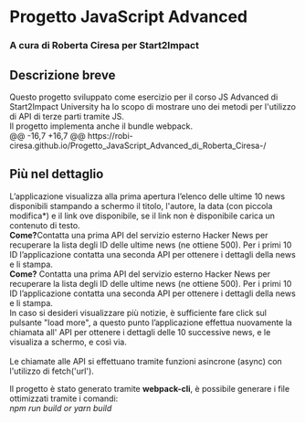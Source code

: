 <h1>Progetto JavaScript Advanced</h1>
<h3>A cura di Roberta Ciresa per Start2Impact</h3>

<h2>Descrizione breve</h2>
Questo progetto sviluppato come esercizio per il corso JS Advanced di Start2Impact University ha lo scopo di mostrare uno dei metodi per l'utilizzo di API di terze parti tramite JS.<br/>
Il progetto implementa anche il bundle webpack. <br/>
@@ -16,7 +16,7 @@ https://robi-ciresa.github.io/Progetto_JavaScript_Advanced_di_Roberta_Ciresa-/

<h2>Più nel dettaglio</h2>
L’applicazione visualizza alla prima apertura l’elenco delle ultime 10 news disponibili stampando a schermo il titolo, l'autore, la data (con piccola modifica*) e il link ove disponibile, se il link non è disponibile carica un contenuto di testo.<br/> 
<strong>Come?</strong>Contatta una prima API del servizio esterno Hacker News per recuperare la lista degli ID delle ultime news (ne ottiene 500). Per i primi 10 ID l’applicazione contatta una seconda API per ottenere i dettagli della news e li stampa.<br/>
<strong>Come?</strong> Contatta una prima API del servizio esterno Hacker News per recuperare la lista degli ID delle ultime news (ne ottiene 500). Per i primi 10 ID l’applicazione contatta una seconda API per ottenere i dettagli della news e li stampa.<br/>
In caso si desideri visualizzare più notizie, è sufficiente fare click sul pulsante "load more", a questo punto l’applicazione effettua nuovamente la chiamata all' API per ottenere i dettagli delle 10 successive news, e le visualiza a schermo, e così via.<br/>
<br/>
Le chiamate alle API si effettuano tramite funzioni asincrone (async) con l'utilizzo di fetch('url').<br/>

Il progetto è stato generato tramite **webpack-cli**, è possibile generare i file ottimizzati tramite i comandi: <br/>
<i>npm run build<i/> or <i>yarn build<i/>

